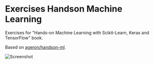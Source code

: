 # Exercises Handson Machine Learning
Exercises for "Hands-on Machine Learning with Scikit-Learn, Keras and TensorFlow" book.

Based on [ageron/handson-ml](https://github.com/ageron/handson-ml2).

![Screenshot](book_cover.png)
